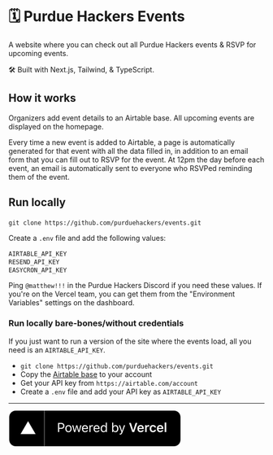 # 🗓 Purdue Hackers Events

A website where you can check out all Purdue Hackers events & RSVP for upcoming events.

🛠 Built with Next.js, Tailwind, & TypeScript.

## How it works
Organizers add event details to an Airtable base. All upcoming events are displayed on the homepage.

Every time a new event is added to Airtable, a page is automatically generated for that event with all the data filled in, in addition to an email form that you can fill out to RSVP for the event. At 12pm the day before each event, an email is automatically sent to everyone who RSVPed reminding them of the event.

## Run locally
`git clone https://github.com/purduehackers/events.git`

Create a `.env` file and add the following values:

```
AIRTABLE_API_KEY
RESEND_API_KEY
EASYCRON_API_KEY
```

Ping `@matthew!!!` in the Purdue Hackers Discord if you need these values. If you're on the Vercel team, you can get them from the "Environment Variables" settings on the dashboard.

### Run locally bare-bones/without credentials

If you just want to run a version of the site where the events load, all you need is an `AIRTABLE_API_KEY`.

- `git clone https://github.com/purduehackers/events.git`
- Copy the [Airtable base](https://airtable.com/shrYbDwXQDyn1uIts) to your account
- Get your API key from `https://airtable.com/account`
- Create a `.env` file and add your API key as `AIRTABLE_API_KEY`

---

[![Powered by Vercel](public/powered-by-vercel.svg)](https://vercel.com?utm_source=purdue-hackers&utm_campaign=oss)
